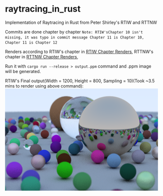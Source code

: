 # raytracing_in_rust

Implementation of Raytracing in Rust from Peter Shirley's RTIW and RTTNW

Commits are done chapter by chapter
`Note: RTIW'sChapter 10 isn't missing, it was typo in commit message Chapter 11 is Chapter 10, Chapter 11 is Chapter 12`

Renders according to RTIW's chapter in [RTIW Chapter Renders](RTIWChapterRenders), RTTNW's chapter in [RTTNW Chapter Renders](RTNWChapterRenders),

Run it with `cargo run --release > output.ppm` command and .ppm image will be generated.

RTIW's Final output(Width = 1200, Height = 800, Sampling = 10)(Took ~3.5 mins to render using above command):
![](Final.png)